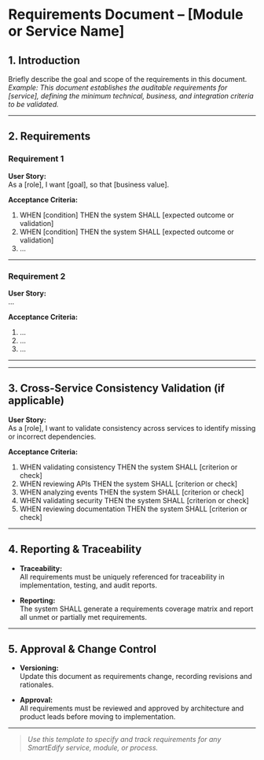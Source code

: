 # Requirements Document – [Module or Service Name]

## 1. Introduction

Briefly describe the goal and scope of the requirements in this document.  
_Example: This document establishes the auditable requirements for [service], defining the minimum technical, business, and integration criteria to be validated._

---

## 2. Requirements

### Requirement 1

**User Story:**  
As a [role], I want [goal], so that [business value].

**Acceptance Criteria:**
1. WHEN [condition] THEN the system SHALL [expected outcome or validation]
2. WHEN [condition] THEN the system SHALL [expected outcome or validation]
3. ...

---

### Requirement 2

**User Story:**  
...

**Acceptance Criteria:**
1. ...
2. ...
3. ...

---

<!-- Add as many requirements as needed using the format above -->

---

## 3. Cross-Service Consistency Validation (if applicable)

**User Story:**  
As a [role], I want to validate consistency across services to identify missing or incorrect dependencies.

**Acceptance Criteria:**
1. WHEN validating consistency THEN the system SHALL [criterion or check]
2. WHEN reviewing APIs THEN the system SHALL [criterion or check]
3. WHEN analyzing events THEN the system SHALL [criterion or check]
4. WHEN validating security THEN the system SHALL [criterion or check]
5. WHEN reviewing documentation THEN the system SHALL [criterion or check]

---

## 4. Reporting & Traceability

- **Traceability:**  
  All requirements must be uniquely referenced for traceability in implementation, testing, and audit reports.

- **Reporting:**  
  The system SHALL generate a requirements coverage matrix and report all unmet or partially met requirements.

---

## 5. Approval & Change Control

- **Versioning:**  
  Update this document as requirements change, recording revisions and rationales.

- **Approval:**  
  All requirements must be reviewed and approved by architecture and product leads before moving to implementation.

---

> _Use this template to specify and track requirements for any SmartEdify service, module, or process._
